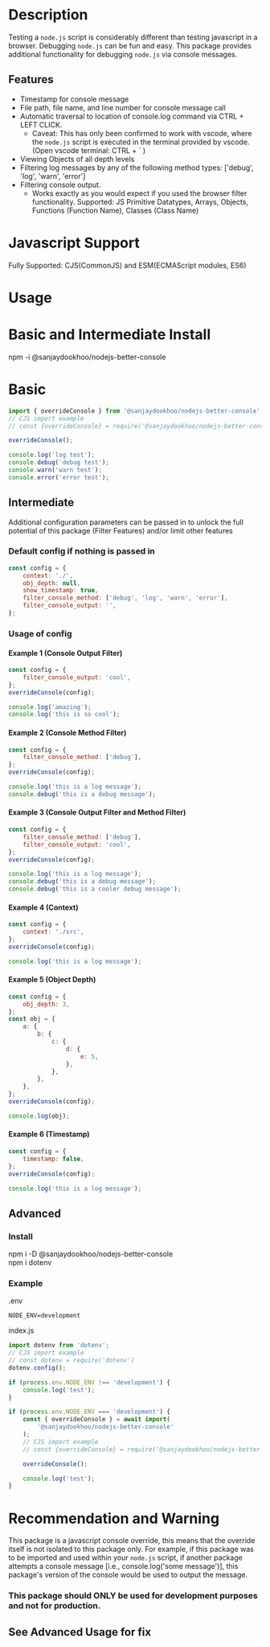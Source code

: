 # Description

Testing a `node.js` script is considerably different than testing javascript in a browser. Debugging `node.js` can be fun and easy. This package provides additional functionality for debugging `node.js` via console messages.

## Features

-   Timestamp for console message
-   File path, file name, and line number for console message call
-   Automatic traversal to location of console.log command via CTRL + LEFT CLICK.
    -   Caveat: This has only been confirmed to work with vscode, where the `node.js` script is executed in the terminal provided by vscode. (Open vscode terminal: CTRL + ` )
-   Viewing Objects of all depth levels
-   Filtering log messages by any of the following method types: ['debug', 'log', 'warn', 'error']
-   Filtering console output.
    -   Works exactly as you would expect if you used the browser filter functionality. Supported: JS Primitive Datatypes, Arrays, Objects, Functions (Function Name), Classes (Class Name)

# Javascript Support

Fully Supported: CJS(CommonJS) and ESM(ECMAScript modules, ES6)

# Usage

# Basic and Intermediate Install

npm -i @sanjaydookhoo/nodejs-better-console

# Basic

```javascript
import { overrideConsole } from '@sanjaydookhoo/nodejs-better-console';
// CJS import example
// const {overrideConsole} = require('@sanjaydookhoo/nodejs-better-console');

overrideConsole();

console.log('log test');
console.debug('debug test');
console.warn('warn test');
console.error('error test');
```

## Intermediate

Additional configuration parameters can be passed in to unlock the full potential of this package (Filter Features) and/or limit other features

### Default config if nothing is passed in

```javascript
const config = {
    context: './',
    obj_depth: null,
    show_timestamp: true,
    filter_console_method: ['debug', 'log', 'warn', 'error'],
    filter_console_output: '',
};
```

### Usage of config

#### Example 1 (Console Output Filter)

```javascript
const config = {
    filter_console_output: 'cool',
};
overrideConsole(config);

console.log('amazing');
console.log('this is so cool');
```

#### Example 2 (Console Method Filter)

```javascript
const config = {
    filter_console_method: ['debug'],
};
overrideConsole(config);

console.log('this is a log message');
console.debug('this is a debug message');
```

#### Example 3 (Console Output Filter and Method Filter)

```javascript
const config = {
    filter_console_method: ['debug'],
    filter_console_output: 'cool',
};
overrideConsole(config);

console.log('this is a log message');
console.debug('this is a debug message');
console.debug('this is a cooler debug message');
```

#### Example 4 (Context)

```javascript
const config = {
    context: './src',
};
overrideConsole(config);

console.log('this is a log message');
```

#### Example 5 (Object Depth)

```javascript
const config = {
    obj_depth: 3,
};
const obj = {
    a: {
        b: {
            c: {
                d: {
                    e: 5,
                },
            },
        },
    },
};
overrideConsole(config);

console.log(obj);
```

#### Example 6 (Timestamp)

```javascript
const config = {
    timestamp: false,
};
overrideConsole(config);

console.log('this is a log message');
```

## Advanced

### Install

npm i -D @sanjaydookhoo/nodejs-better-console<br/>
npm i dotenv

### Example

.env

```
NODE_ENV=development
```

index.js

```javascript
import dotenv from 'dotenv';
// CJS import example
// const dotenv = require('dotenv')
dotenv.config();

if (process.env.NODE_ENV !== 'development') {
    console.log('test');
}

if (process.env.NODE_ENV === 'development') {
    const { overrideConsole } = await import(
        '@sanjaydookhoo/nodejs-better-console'
    );
    // CJS import example
    // const {overrideConsole} = require('@sanjaydookhoo/nodejs-better-console')

    overrideConsole();

    console.log('test');
}
```

# Recommendation and Warning

This package is a javascript console override, this means that the override itself is not isolated to this package only. For example, if this package was to be imported and used within your `node.js` script, if another package attempts a console message [i.e., console.log('some message')], this package's version of the console would be used to output the message.

### This package should ONLY be used for development purposes and not for production.

## See Advanced Usage for fix
